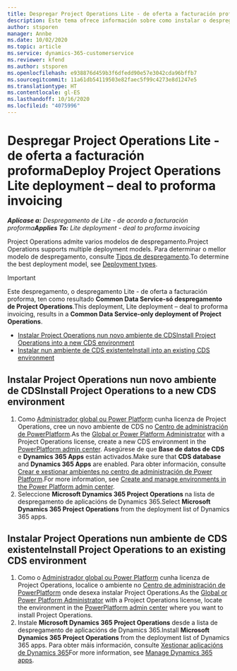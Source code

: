 ```yaml
---
title: Despregar Project Operations Lite - de oferta a facturación proforma
description: Este tema ofrece información sobre como instalar o despregamento de Project Operations lite - de oferta a facturación proforma.
author: stsporen
manager: Annbe
ms.date: 10/02/2020
ms.topic: article
ms.service: dynamics-365-customerservice
ms.reviewer: kfend
ms.author: stsporen
ms.openlocfilehash: e938876d459b3f6dfedd90e57e3042cda96bffb7
ms.sourcegitcommit: 11a61db54119503e82faec5f99c4273e8d1247e5
ms.translationtype: HT
ms.contentlocale: gl-ES
ms.lasthandoff: 10/16/2020
ms.locfileid: "4075996"
---
```

# <a name="deploy-project-operations-lite-deployment--deal-to-proforma-invoicing"></a><span data-ttu-id="88c43-103">Despregar Project Operations Lite - de oferta a facturación proforma</span><span class="sxs-lookup"><span data-stu-id="88c43-103">Deploy Project Operations Lite deployment – deal to proforma invoicing</span></span>

<span data-ttu-id="88c43-104">_**Aplícase a:** Despregamento de Lite - de acordo a facturación proforma_</span><span class="sxs-lookup"><span data-stu-id="88c43-104">_**Applies To:** Lite deployment - deal to proforma invoicing_</span></span>

<span data-ttu-id="88c43-105">Project Operations admite varios modelos de despregamento.</span><span class="sxs-lookup"><span data-stu-id="88c43-105">Project Operations supports multiple deployment models.</span></span> <span data-ttu-id="88c43-106">Para determinar o mellor modelo de despregamento, consulte [Tipos de despregamento](determine-deployment-type.md).</span><span class="sxs-lookup"><span data-stu-id="88c43-106">To determine the best deployment model, see [Deployment types](determine-deployment-type.md).</span></span>


> [!IMPORTANT]
> <span data-ttu-id="88c43-107">Este despregamento, o despregamento Lite - de oferta a facturación proforma, ten como resultado **Common Data Service-só despregamento de Project Operations**.</span><span class="sxs-lookup"><span data-stu-id="88c43-107">This deployment, Lite deployment – deal to proforma invoicing, results in a **Common Data Service-only deployment of Project Operations**.</span></span>

- [<span data-ttu-id="88c43-108">Instalar Project Operations nun novo ambiente de CDS</span><span class="sxs-lookup"><span data-stu-id="88c43-108">Install Project Operations into a new CDS environment</span></span>](#new)
- [<span data-ttu-id="88c43-109">Instalar nun ambiente de CDS existente</span><span class="sxs-lookup"><span data-stu-id="88c43-109">Install into an existing CDS environment</span></span>](#existing)



## <a name="install-project-operations-to-a-new-cds-environment"></a><a name="new"></a><span data-ttu-id="88c43-110">Instalar Project Operations nun novo ambiente de CDS</span><span class="sxs-lookup"><span data-stu-id="88c43-110">Install Project Operations to a new CDS environment</span></span>

1. <span data-ttu-id="88c43-111">Como [Administrador global ou Power Platform](https://docs.microsoft.com/power-platform/admin/global-service-administrators-can-administer-without-license) cunha licenza de Project Operations, cree un novo ambiente de CDS no [Centro de administración de PowerPlatform](https://admin.powerplatform.com).</span><span class="sxs-lookup"><span data-stu-id="88c43-111">As the [Global or Power Platform Administrator](https://docs.microsoft.com/power-platform/admin/global-service-administrators-can-administer-without-license) with a Project Operations license, create a new CDS environment in the [PowerPlatform admin center](https://admin.powerplatform.com).</span></span> <span data-ttu-id="88c43-112">Asegúrese de que **Base de datos de CDS** e **Dynamics 365 Apps** están activados.</span><span class="sxs-lookup"><span data-stu-id="88c43-112">Make sure that **CDS database** and **Dynamics 365 Apps** are enabled.</span></span> <span data-ttu-id="88c43-113">Para obter información, consulte [Crear e xestionar ambientes no centro de administración de Power Platform](https://docs.microsoft.com/power-platform/admin/create-environment#create-an-environment-in-the-power-platform-admin-center).</span><span class="sxs-lookup"><span data-stu-id="88c43-113">For more information, see [Create and manage environments in the Power Platform admin center](https://docs.microsoft.com/power-platform/admin/create-environment#create-an-environment-in-the-power-platform-admin-center).</span></span>
2. <span data-ttu-id="88c43-114">Seleccione **Microsoft Dynamics 365 Project Operations** na lista de despregamento de aplicacións de Dynamics 365.</span><span class="sxs-lookup"><span data-stu-id="88c43-114">Select **Microsoft Dynamics 365 Project Operations** from the deployment list of Dynamics 365 apps.</span></span>


## <a name="install-project-operations-to-an-existing-cds-environment"></a><a name="existing"></a><span data-ttu-id="88c43-115">Instalar Project Operations nun ambiente de CDS existente</span><span class="sxs-lookup"><span data-stu-id="88c43-115">Install Project Operations to an existing CDS environment</span></span>

1. <span data-ttu-id="88c43-116">Como o [Administrador global ou Power Platform](https://docs.microsoft.com/power-platform/admin/global-service-administrators-can-administer-without-license) cunha licenza de Project Operations, localice o ambiente no [Centro de administración de PowerPlatform](https://admin.powerplatform.com) onde desexa instalar Project Operations.</span><span class="sxs-lookup"><span data-stu-id="88c43-116">As the [Global or Power Platform Administrator](https://docs.microsoft.com/power-platform/admin/global-service-administrators-can-administer-without-license) with a Project Operations license, locate the environment in the [PowerPlatform admin center](https://admin.powerplatform.com) where you want to install Project Operations.</span></span>
2. <span data-ttu-id="88c43-117">Instale **Microsoft Dynamics 365 Project Operations** desde a lista de despregamento de aplicacións de Dynamics 365.</span><span class="sxs-lookup"><span data-stu-id="88c43-117">Install **Microsoft Dynamics 365 Project Operations** from the deployment list of Dynamics 365 apps.</span></span> <span data-ttu-id="88c43-118">Para obter máis información, consulte [Xestionar aplicacións de Dynamics 365](https://docs.microsoft.com/power-platform/admin/manage-apps)</span><span class="sxs-lookup"><span data-stu-id="88c43-118">For more information, see [Manage Dynamics 365 apps](https://docs.microsoft.com/power-platform/admin/manage-apps).</span></span>


